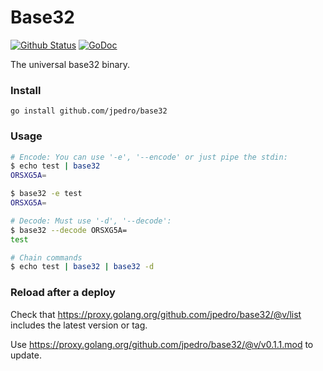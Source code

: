 # Base32
[![Github Status](https://github.com/jpedro/base32/workflows/test/badge.svg)](https://github.com/jpedro/base32/actions)
[![GoDoc](https://godoc.org/github.com/jpedro/base32?status.svg)](https://godoc.org/github.com/jpedro/base32)

The universal base32 binary.


### Install

```
go install github.com/jpedro/base32
```


### Usage

```bash
# Encode: You can use '-e', '--encode' or just pipe the stdin:
$ echo test | base32
ORSXG5A=

$ base32 -e test
ORSXG5A=

# Decode: Must use '-d', '--decode':
$ base32 --decode ORSXG5A=
test

# Chain commands
$ echo test | base32 | base32 -d
```


### Reload after a deploy

Check that https://proxy.golang.org/github.com/jpedro/base32/@v/list includes
the latest version or tag.

Use https://proxy.golang.org/github.com/jpedro/base32/@v/v0.1.1.mod to update.

